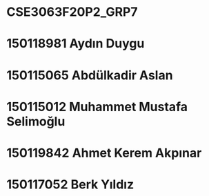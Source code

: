 # CSE3063F20P2_GRP7
# 150118981 Aydın Duygu
# 150115065 Abdülkadir Aslan
# 150115012 Muhammet Mustafa Selimoğlu
# 150119842 Ahmet Kerem Akpınar
# 150117052 Berk Yıldız
